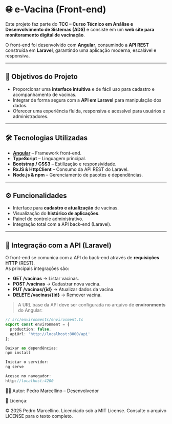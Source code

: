 # 🌐 e-Vacina (Front-end)

Este projeto faz parte do **TCC – Curso Técnico em Análise e Desenvolvimento de Sistemas (ADS)** e consiste em um **web site para monitoramento digital de vacinação**.  

O front-end foi desenvolvido com **Angular**, consumindo a **API REST** construída em **Laravel**, garantindo uma aplicação moderna, escalável e responsiva.

---

## 📌 Objetivos do Projeto
- Proporcionar uma **interface intuitiva** e de fácil uso para cadastro e acompanhamento de vacinas.  
- Integrar de forma segura com a **API em Laravel** para manipulação dos dados.  
- Oferecer uma experiência fluida, responsiva e acessível para usuários e administradores.  

---

## 🛠️ Tecnologias Utilizadas
- **[Angular](https://angular.io/)** – Framework front-end.  
- **TypeScript** – Linguagem principal.  
- **Bootstrap / CSS3** – Estilização e responsividade.  
- **RxJS & HttpClient** – Consumo da API REST do Laravel.  
- **Node.js & npm** – Gerenciamento de pacotes e dependências.  

---

## ⚙️ Funcionalidades
- Interface para **cadastro e atualização** de vacinas.  
- Visualização do **histórico de aplicações**.  
- Painel de controle administrativo.  
- Integração total com a API back-end (Laravel).  

---

## 🔗 Integração com a API (Laravel)
O front-end se comunica com a API do back-end através de **requisições HTTP** (REST).  
As principais integrações são:  

- **GET /vacinas** → Listar vacinas.  
- **POST /vacinas** → Cadastrar nova vacina.  
- **PUT /vacinas/{id}** → Atualizar dados da vacina.  
- **DELETE /vacinas/{id}** → Remover vacina.  

> A URL base da API deve ser configurada no arquivo de **environments** do Angular:
```ts
// src/environments/environment.ts
export const environment = {
  production: false,
  apiUrl: 'http://localhost:8000/api'
};

Baixar as dependências:
npm install

Iniciar o servidor:
ng serve

Acesse no navegador:
http://localhost:4200
```

👨‍💻 Autor: Pedro Marcellino – Desenvolvedor


📜 Licença:

© 2025 Pedro Marcellino. Licenciado sob a MIT License.
Consulte o arquivo LICENSE para o texto completo.
